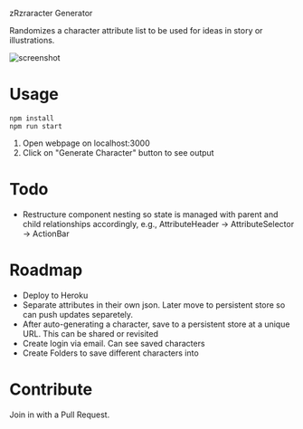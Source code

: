 zRzraracter Generator

Randomizes a character attribute list to be used for ideas in story or illustrations.

![screenshot](https://content.screencast.com/users/Ryan.Regalado/folders/Default/media/559aff0a-f66e-47b1-92c1-558eb01fe46c/IMG_1283.PNG)

# Usage

```
npm install
npm run start
```

1. Open webpage on localhost:3000
2. Click on "Generate Character" button to see output

# Todo

* Restructure component nesting so state is managed with parent and child relationships accordingly, e.g., AttributeHeader -> AttributeSelector -> ActionBar

# Roadmap

* Deploy to Heroku
* Separate attributes in their own json. Later move to persistent store so can push updates separetely.
* After auto-generating a character, save to a persistent store at a unique URL. This can be shared or revisited
* Create login via email. Can see saved characters
* Create Folders to save different characters into

# Contribute

Join in with a Pull Request.

